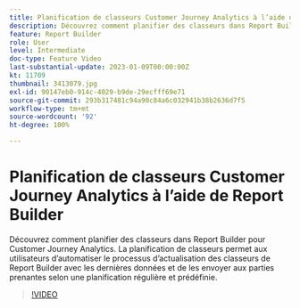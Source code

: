 ```yaml
---
title: Planification de classeurs Customer Journey Analytics à l’aide de Report Builder
description: Découvrez comment planifier des classeurs dans Report Builder pour Customer Journey Analytics. La planification de classeurs permet aux utilisateurs d’automatiser le processus d’actualisation des classeurs de Report Builder avec les dernières données et de les envoyer aux parties prenantes selon une planification régulière et prédéfinie.
feature: Report Builder
role: User
level: Intermediate
doc-type: Feature Video
last-substantial-update: 2023-01-09T00:00:00Z
kt: 11709
thumbnail: 3413079.jpg
exl-id: 90147eb0-914c-4029-b9de-29ecfff69e71
source-git-commit: 293b317481c94a90c84a6c032941b38b2636d7f5
workflow-type: tm+mt
source-wordcount: '92'
ht-degree: 100%

---
```


# Planification de classeurs Customer Journey Analytics à l’aide de Report Builder

Découvrez comment planifier des classeurs dans Report Builder pour Customer Journey Analytics. La planification de classeurs permet aux utilisateurs d’automatiser le processus d’actualisation des classeurs de Report Builder avec les dernières données et de les envoyer aux parties prenantes selon une planification régulière et prédéfinie.

>[!VIDEO](https://video.tv.adobe.com/v/3413079/?quality=12&learn=on)
